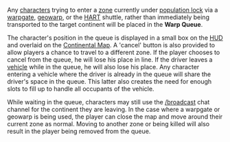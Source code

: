 Any [characters](Character.md) trying to enter a [zone](Zone.md) currently under
[population lock](Population_Lock.md) via a
[warpgate](../locations/Warpgate.md), [geowarp](../locations/Geowarp.md), or the
[HART](HART.md) shuttle, rather than immediately being transported to the target
continent will be placed in the **Warp Queue**.

The character's position in the queue is displayed in a small box on the
[HUD](../etc/Heads-up_Display.md) and overlaid on the
[Continental Map](../etc/Continental_Map.md). A 'cancel' button is also provided
to allow players a chance to travel to a different zone. If the player chooses
to cancel from the queue, he will lose his place in line. If the driver leaves a
[vehicle](../vehicles/Vehicle.md) while in the queue, he will also lose his
place. Any character entering a vehicle where the driver is already in the queue
will share the driver's space in the queue. This latter also creates the need
for enough slots to fill up to handle all occupants of the vehicle.

While waiting in the queue, characters may still use the
[/broadcast](../commands/In-Game_Commands.md) chat channel for the continent
they are leaving. In the case where a warpgate or geowarp is being used, the
player can close the map and move around their current zone as normal. Moving to
another zone or being killed will also result in the player being removed from
the queue.

<!--[category:Terminology](category:Terminology.md)-->

